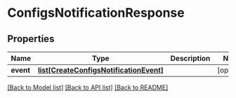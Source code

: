 # ConfigsNotificationResponse

## Properties
Name | Type | Description | Notes
------------ | ------------- | ------------- | -------------
**event** | [**list[CreateConfigsNotificationEvent]**](CreateConfigsNotificationEvent.md) |  | [optional] 

[[Back to Model list]](../README.md#documentation-for-models) [[Back to API list]](../README.md#documentation-for-api-endpoints) [[Back to README]](../README.md)


